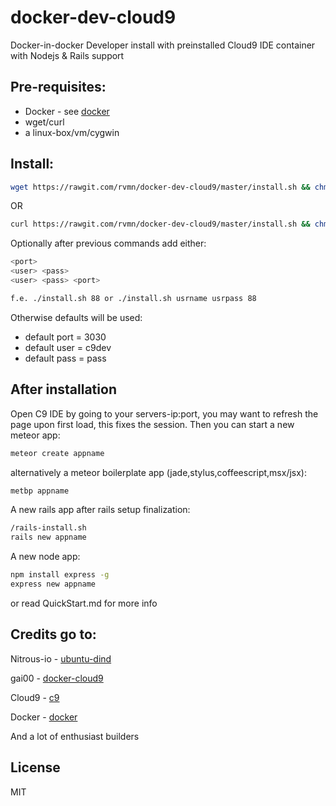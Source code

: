 docker-dev-cloud9
=================

Docker-in-docker Developer install with preinstalled Cloud9 IDE container with Nodejs & Rails support

Pre-requisites:
----
  - Docker  - see [docker]
  - wget/curl
  - a linux-box/vm/cygwin

Install:
----
```sh
wget https://rawgit.com/rvmn/docker-dev-cloud9/master/install.sh && chmod +x install.sh && ./install.sh
```
OR
```sh
curl https://rawgit.com/rvmn/docker-dev-cloud9/master/install.sh && chmod +x install.sh && ./install.sh
```
Optionally after previous commands add either:
```sh
<port> 
<user> <pass>
<user> <pass> <port>

f.e. ./install.sh 88 or ./install.sh usrname usrpass 88
```
Otherwise defaults will be used:
- default port = 3030
- default user = c9dev
- default pass = pass


After installation
------
Open C9 IDE by going to your servers-ip:port, you may want to refresh the page upon first load, this fixes the session.
Then you can start a new meteor app:
```sh
meteor create appname
```
alternatively a meteor boilerplate app (jade,stylus,coffeescript,msx/jsx):
```sh
metbp appname
```
A new rails app after rails setup finalization:
```sh
/rails-install.sh
rails new appname
```
A new node app:
```sh
npm install express -g
express new appname
```
or read QuickStart.md for more info

Credits go to:
----
Nitrous-io - [ubuntu-dind]

gai00  - [docker-cloud9]

Cloud9 - [c9]

Docker - [docker]

And a lot of enthusiast builders

License
----

MIT

[ubuntu-dind]:https://github.com/nitrous-io/ubuntu-dind
[docker-cloud9]:https://github.com/gai00/docker-cloud9
[mongohq]:https://www.mongohq.com/
[c9]:http://cloud9.io
[docker]:http://docker.io
